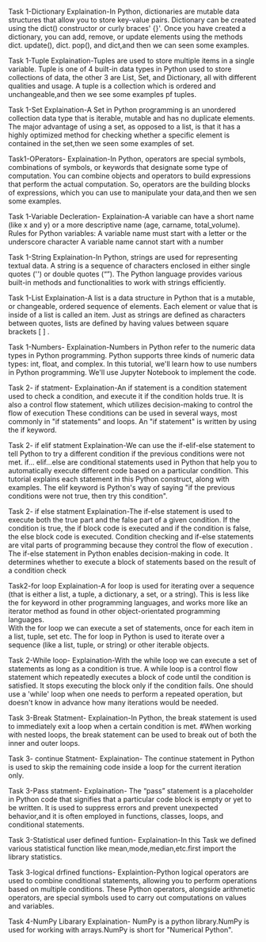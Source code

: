 Task 1-Dictionary
Explaination-In Python, dictionaries are mutable data structures that allow you to store key-value pairs. Dictionary can be created using the dict() constructor or curly braces' {}'. Once you have created a dictionary, you can add, remove, or update elements using the methods dict. update(), dict. pop(), and dict,and then we can seen some examples.

Task 1-Tuple
Explaination-Tuples are used to store multiple items in a single variable. Tuple is one of 4 built-in data types in Python used to store collections of data, the other 3 are List, Set, and Dictionary, all with different qualities and usage. A tuple is a collection which is ordered and unchangeable,and then we see some examples pf tuples.

Task 1-Set
Explaination-A Set in Python programming is an unordered collection data type that is iterable, mutable and has no duplicate elements. The major advantage of using a set, as opposed to a list, is that it has a highly optimized method for checking whether a specific element is contained in the set,then we seen some examples of set.

Task1-OPerators-
Explaination-In Python, operators are special symbols, combinations of symbols, or keywords that designate some type of computation. You can combine objects and operators to build expressions that perform the actual computation. So, operators are the building blocks of expressions, which you can use to manipulate your data,and then we sen some examples.

Task 1-Variable Decleration-
Explaination-A variable can have a short name (like x and y) or a more descriptive name (age, carname, total_volume). Rules for Python variables:
A variable name must start with a letter or the underscore character
A variable name cannot start with a number

Task 1-String
Explaination-In Python, strings are used for representing textual data. A string is a sequence of characters enclosed in either single quotes ('') or double quotes (“”). The Python language provides various built-in methods and functionalities to work with strings efficiently.

Task 1-List
Explaination-A list is a data structure in Python that is a mutable, or changeable, ordered sequence of elements. Each element or value that is inside of a list is called an item. Just as strings are defined as characters between quotes, lists are defined by having values between square brackets [ ] .

Task 1-Numbers-
Explaination-Numbers in Python refer to the numeric data types in Python programming. Python supports three kinds of numeric data types: int, float, and complex. In this tutorial, we'll learn how to use numbers in Python programming. We'll use Jupyter Notebook to implement the code.

Task 2- if statment-
Explaination-An if statement is a condition statement used to check a condition, and execute it if the condition holds true. 
It is also a control flow statement, which utilizes decision-making to control the flow of execution
These conditions can be used in several ways, most commonly in "if statements" and loops.
An "if statement" is written by using the if keyword.

Task 2- if elif statment
Explaination-We can use the if-elif-else statement to tell Python to try a different condition if the previous conditions were not met.
if… elif…else are conditional statements used in Python that help you to automatically execute different code based on a particular condition.
This tutorial explains each statement in this Python construct, along with examples.
The elif keyword is Python's way of saying "if the previous conditions were not true, then try this condition".

Task 2- if else statment
Explaination-The if-else statement is used to execute both the true part and the false part of a given condition. 
If the condition is true, the if block code is executed and if the condition is false, the else block code is executed.
Condition checking and if-else statements are vital parts of programming because they control the flow of execution . 
The if-else statement in Python enables decision-making in code. 
It determines whether to execute a block of statements based on the result of a condition check

Task2-for loop
Explaination-A for loop is used for iterating over a sequence (that is either a list, a tuple, a dictionary, a set, or a string).
This is less like the for keyword in other programming languages, and works more like an iterator method
as found in other object-orientated programming languages.   
With the for loop we can execute a set of statements, once for each item in a list, tuple, set etc.
The for loop in Python is used to iterate over a sequence (like a list, tuple, or string) or other iterable objects.

Task 2-While loop-
Explaination-With the while loop we can execute a set of statements as long as a condition is true.
A while loop is a control flow statement which repeatedly executes a block of code until the condition is satisfied. 
It stops executing the block only if the condition fails. 
One should use a 'while' loop when one needs to perform a repeated operation, but doesn't know in advance how many iterations would be needed.

Task 3-Break Statment-
Explaination-In Python, the break statement is used to immediately exit a loop when a certain condition is met. 
#When working with nested loops, the break statement can be used to break out of both the inner and outer loops.

Task 3- continue Statment-
Explaination- The continue statement in Python is used to skip the remaining code inside a loop for the current iteration only.

Task 3-Pass statment-
Explaination-
The “pass” statement is a placeholder in Python code that signifies that a particular code block is empty or yet to be written. 
It is used to suppress errors and prevent unexpected behavior,and it is often employed in functions, classes, loops, and conditional statements.

Task 3-Statistical user defined funtion-
Explaination-In this Task we defined various statistical function like mean,mode,median,etc.first import the library statistics.

Task 3-logical drfined functions-
Explaintion-Python logical operators are used to combine conditional statements, allowing you to perform operations based on multiple conditions. These Python operators, alongside arithmetic operators, are special symbols used to carry out computations on values and variables.

 Task 4-NumPy Libarary
Explaination-
NumPy is a python library.NumPy is used for working with arrays.NumPy is short for "Numerical Python".


